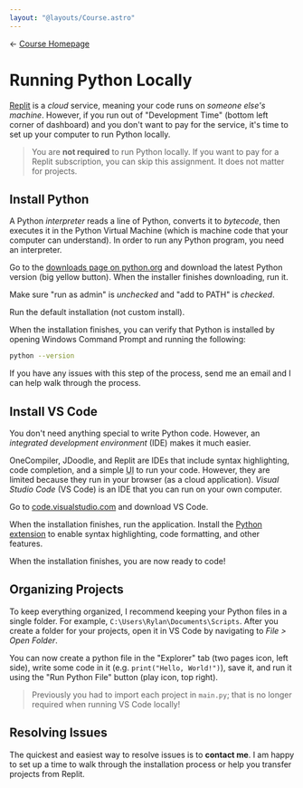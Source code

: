 ```yaml
---
layout: "@layouts/Course.astro"
---
```


← [Course Homepage](/2024/fall/computer-science)

# Running Python Locally

[Replit](https://replit.com/) is a _cloud_ service, meaning your code runs on _someone else's machine_. However, if you run out of "Development Time" (bottom left corner of dashboard) and you don't want to pay for the service, it's time to set up your computer to run Python locally.

> You are **not required** to run Python locally. If you want to pay for a Replit subscription, you can skip this assignment. It does not matter for projects.

## Install Python

A Python _interpreter_ reads a line of Python, converts it to _bytecode_, then executes it in the Python Virtual Machine (which is machine code that your computer can understand). In order to run any Python program, you need an interpreter.

Go to the [downloads page on python.org](https://www.python.org/downloads/) and download the latest Python version (big yellow button). When the installer finishes downloading, run it.

Make sure "run as admin" is _unchecked_ and "add to PATH" is _checked_.

Run the default installation (not custom install).

When the installation finishes, you can verify that Python is installed by opening Windows Command Prompt and running the following:

```sh
python --version
```

If you have any issues with this step of the process, send me an email and I can help walk through the process.

## Install VS Code

You don't need anything special to write Python code. However, an _integrated development environment_ (IDE) makes it much easier.

OneCompiler, JDoodle, and Replit are IDEs that include syntax highlighting, code completion, and a simple <abbr title="user interface">UI</abbr> to run your code. However, they are limited because they run in your browser (as a cloud application). _Visual Studio Code_ (VS Code) is an IDE that you can run on your own computer.

Go to [code.visualstudio.com](https://code.visualstudio.com/) and download VS Code.

When the installation finishes, run the application. Install the [Python extension](https://marketplace.visualstudio.com/items?itemName=ms-python.python) to enable syntax highlighting, code formatting, and other features.

When the installation finishes, you are now ready to code!

## Organizing Projects

To keep everything organized, I recommend keeping your Python files in a single folder. For example, `C:\Users\Rylan\Documents\Scripts`. After you create a folder for your projects, open it in VS Code by navigating to _File > Open Folder_.

You can now create a python file in the "Explorer" tab (two pages icon, left side), write some code in it (e.g. `print("Hello, World!")`), save it, and run it using the "Run Python File" button (play icon, top right).

> Previously you had to import each project in `main.py`; that is no longer required when running VS Code locally!

## Resolving Issues

The quickest and easiest way to resolve issues is to **contact me**. I am happy to set up a time to walk through the installation process or help you transfer projects from Replit.